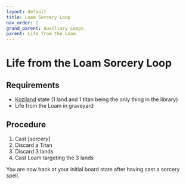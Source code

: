 ```yaml
---
layout: default
title: Loam Sorcery Loop
nav_order: 2
grand_parent: Auxiliary Loops
parent: Life from the Loam
---
```


# Life from the Loam Sorcery Loop

## Requirements

* [Koziland](../fundamental-loops/koziland.md) state (1 land and 1 titan being the only thing in the library)
* Life from the Loam in graveyard

## Procedure

1. Cast [*sorcery*]
1. Discard a Titan
1. Discard 3 lands
1. Cast Loam targeting the 3 lands

You are now back at your initial board state after having cast a sorcery spell.
